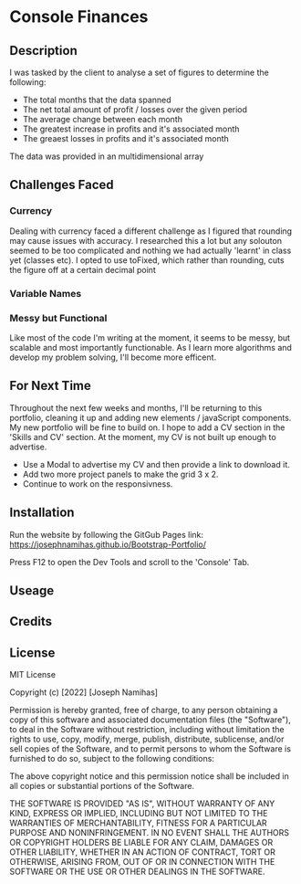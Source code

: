 # Console Finances

## Description
I was tasked by the client to analyse a set of figures to determine the following:

- The total months that the data spanned
- The net total amount of profit / losses over the given period
- The average change between each month
- The greatest increase in profits and it's associated month
- The greaest losses in profits and it's associated month

The data was provided in an multidimensional array

## Challenges Faced

### Currency

Dealing with currency faced a different challenge as I figured that rounding may cause issues with accuracy. I researched this a lot but any solouton seemed to be too complicated and nothing we had actually 'learnt' in class yet (classes etc). I opted to use toFixed, which rather than rounding, cuts the figure off at a certain decimal point

### Variable Names






### Messy but Functional

Like most of the code I'm writing at the moment, it seems to be messy, but scalable and most importantly functionable.
As I learn more algorithms and develop my problem solving, I'll become more efficent.


## For Next Time

Throughout the next few weeks and months, I'll be returning to this portfolio, cleaning it up and adding new elements / javaScript components. My new portfolio will be fine to build on. I hope to add a CV section in the 'Skills and CV' section. At the moment, my CV is not built up enough to advertise.

- Use a Modal to advertise my CV and then provide a link to download it.
- Add two more project panels to make the grid 3 x 2. 
- Continue to work on the responsivness.

## Installation

Run the website by following the GitGub Pages link: 
https://josephnamihas.github.io/Bootstrap-Portfolio/

Press F12 to open the Dev Tools and scroll to the 'Console' Tab.


## Useage



## Credits


## License 

MIT License

Copyright (c) [2022] [Joseph Namihas]

Permission is hereby granted, free of charge, to any person obtaining a copy of this software and associated documentation files (the "Software"), to deal in the Software without restriction, including without limitation the rights to use, copy, modify, merge, publish, distribute, sublicense, and/or sell copies of the Software, and to permit persons to whom the Software is furnished to do so, subject to the following conditions:

The above copyright notice and this permission notice shall be included in all copies or substantial portions of the Software.

THE SOFTWARE IS PROVIDED "AS IS", WITHOUT WARRANTY OF ANY KIND, EXPRESS OR IMPLIED, INCLUDING BUT NOT LIMITED TO THE WARRANTIES OF MERCHANTABILITY, FITNESS FOR A PARTICULAR PURPOSE AND NONINFRINGEMENT. IN NO EVENT SHALL THE AUTHORS OR COPYRIGHT HOLDERS BE LIABLE FOR ANY CLAIM, DAMAGES OR OTHER LIABILITY, WHETHER IN AN ACTION OF CONTRACT, TORT OR OTHERWISE, ARISING FROM, OUT OF OR IN CONNECTION WITH THE SOFTWARE OR THE USE OR OTHER DEALINGS IN THE SOFTWARE.